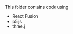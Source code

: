This folder contains code using
	<ul>
		<li>React Fusion</li>
		<li>p5.js</li>
		<li>three.j</li>
	</ul>